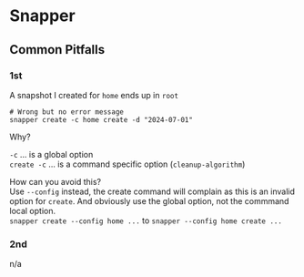 # Snapper

## Common Pitfalls

### 1st

A snapshot I created for `home` ends up in `root`

```text
# Wrong but no error message
snapper create -c home create -d "2024-07-01"
```

Why?

`-c` ... is a global option  
`create -c` ... is a command specific option (`cleanup-algorithm`)


How can you avoid this?  
Use `--config` instead, the create command will complain as this is an
invalid option for `create`. And obviously use the global option, not the commmand
local option.  
`snapper create --config home ...` to `snapper --config home create ...`

### 2nd

n/a
